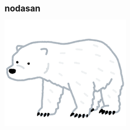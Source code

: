 # nodasan
![しろくま](https://github.com/asternoda/skills-communicate-using-markdown/blob/start-markdown/animal_bear_hokkyoku.png)
